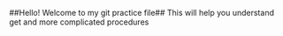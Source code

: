 ##Hello! Welcome to my git practice file##
This will help you understand get and more complicated procedures
